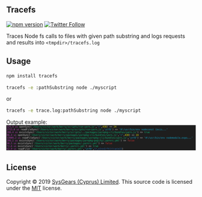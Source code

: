 ## Tracefs

[![npm version](https://badge.fury.io/js/tracefs.svg)](https://badge.fury.io/js/tracefs)
[![Twitter Follow](https://img.shields.io/twitter/follow/sysgears.svg?style=social)](https://twitter.com/sysgears)

Traces Node fs calls to files with given path substring and logs requests and results into `<tmpdir>/tracefs.log`

## Usage

```bash
npm install tracefs
```

```bash
tracefs -e :pathSubstring node ./myscript
```

or

```bash
tracefs -e trace.log:pathSubstring node ./myscript
```

Output example:
![Alt text](/screenshot.png?raw=true 'Output Example')

## License

Copyright © 2019 [SysGears (Cyprus) Limited]. This source code is licensed under the [MIT] license.

[mit]: LICENSE
[sysgears (cyprus) limited]: http://sysgears.com
